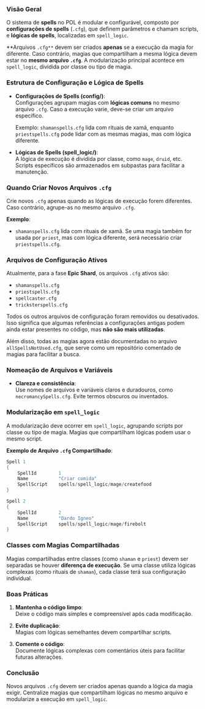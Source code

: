 ### Visão Geral

O sistema de **spells** no POL é modular e configurável, composto por **configurações de spells** (`.cfg`), que definem parâmetros e chamam scripts, e **lógicas de spells**, localizadas em `spell_logic`. 

**Arquivos `.cfg**` devem ser criados **apenas** se a execução da magia for diferente. Caso contrário, magias que compartilham a mesma lógica devem estar no **mesmo arquivo `.cfg`**. A modularização principal acontece em `spell_logic`, dividida por classe ou tipo de magia.

### Estrutura de Configuração e Lógica de Spells

- **Configurações de Spells (config/)**:  
  Configurações agrupam magias com **lógicas comuns** no mesmo arquivo `.cfg`. Caso a execução varie, deve-se criar um arquivo específico.

  Exemplo: `shamanspells.cfg` lida com rituais de xamã, enquanto `priestspells.cfg` pode lidar com as mesmas magias, mas com lógica diferente.

- **Lógicas de Spells (spell_logic/)**:  
  A lógica de execução é dividida por classe, como `mage`, `druid`, etc. Scripts específicos são armazenados em subpastas para facilitar a manutenção.

### Quando Criar Novos Arquivos `.cfg`

Crie novos `.cfg` apenas quando as lógicas de execução forem diferentes. Caso contrário, agrupe-as no mesmo arquivo `.cfg`.

**Exemplo**:
- `shamanspells.cfg` lida com rituais de xamã. Se uma magia também for usada por `priest`, mas com lógica diferente, será necessário criar `priestspells.cfg`.

### Arquivos de Configuração Ativos

Atualmente, para a fase **Epic Shard**, os arquivos `.cfg` ativos são:

- `shamanspells.cfg`
- `priestspells.cfg`
- `spellcaster.cfg`
- `tricksterspells.cfg`

Todos os outros arquivos de configuração foram removidos ou desativados. Isso significa que algumas referências a configurações antigas podem ainda estar presentes no código, mas **não são mais utilizadas**.

Além disso, todas as magias agora estão documentadas no arquivo `allSpellsNotUsed.cfg`, que serve como um repositório comentado de magias para facilitar a busca.

### Nomeação de Arquivos e Variáveis

- **Clareza e consistência**:  
  Use nomes de arquivos e variáveis claros e duradouros, como `necromancySpells.cfg`. Evite termos obscuros ou inventados.

### Modularização em `spell_logic`

A modularização deve ocorrer em `spell_logic`, agrupando scripts por classe ou tipo de magia. Magias que compartilham lógicas podem usar o mesmo script.

**Exemplo de Arquivo `.cfg` Compartilhado**:
```c
Spell 1
{
    SpellId        1
    Name           "Criar comida"
    SpellScript    spells/spell_logic/mage/createfood
}

Spell 2
{
    SpellId        2
    Name           "Dardo Igneo"
    SpellScript    spells/spell_logic/mage/firebolt
}
```

### Classes com Magias Compartilhadas

Magias compartilhadas entre classes (como `shaman` e `priest`) devem ser separadas se houver **diferença de execução**. Se uma classe utiliza lógicas complexas (como rituais de `shaman`), cada classe terá sua configuração individual.

### Boas Práticas

1. **Mantenha o código limpo**:  
   Deixe o código mais simples e compreensível após cada modificação.

2. **Evite duplicação**:  
   Magias com lógicas semelhantes devem compartilhar scripts.

3. **Comente o código**:  
   Documente lógicas complexas com comentários úteis para facilitar futuras alterações.

### Conclusão

Novos arquivos `.cfg` devem ser criados apenas quando a lógica da magia exigir. Centralize magias que compartilham lógicas no mesmo arquivo e modularize a execução em `spell_logic`.